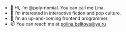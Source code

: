 - 👋 Hi, I’m @poly-nomial. You can call me Lina.
- 👀 I’m interested in interactive fiction and pop culture.
- 🌱 I’m an up-and-coming frontend programmer.
- 📫 You can reach me at polina.belitova@ya.ru

<!---
poly-nomial/poly-nomial is a ✨ special ✨ repository because its `README.md` (this file) appears on your GitHub profile.
You can click the Preview link to take a look at your changes.
--->
